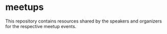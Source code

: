 # meetups
This repository contains resources shared by the speakers and organizers for the respective meetup events.
